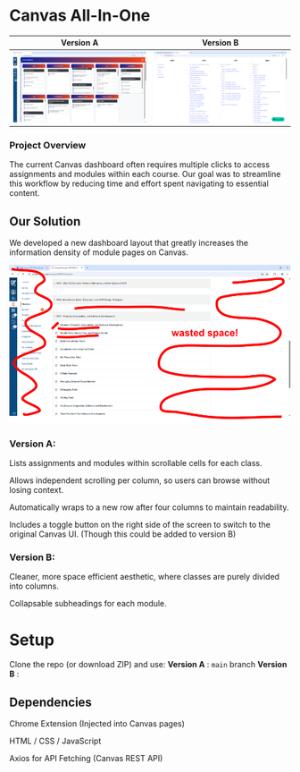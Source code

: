 # Canvas All-In-One

Version A             |  Version B
:-------------------------:|:-------------------------:
![Version A](./readme/versionA.png)  |  ![Version B](./readme/versionB.png)

### Project Overview

The current Canvas dashboard often requires multiple clicks to access assignments and modules within each course. Our goal was to streamline this workflow by reducing time and effort spent navigating to essential content.

## Our Solution

We developed a new dashboard layout that greatly increases the information density of module pages on Canvas.

![image info](./readme/wasted_space.png)

### Version A:
Lists assignments and modules within scrollable cells for each class.

Allows independent scrolling per column, so users can browse without losing context.

Automatically wraps to a new row after four columns to maintain readability.

Includes a toggle button on the right side of the screen to switch to the original Canvas UI.
(Though this could be added to version B)

### Version B:
Cleaner, more space efficient aesthetic, where classes are purely divided into columns.

Collapsable subheadings for each module.

# Setup
Clone the repo (or download ZIP) and use: 
**Version A** : `main` branch
**Version B** : 


## Dependencies

Chrome Extension (Injected into Canvas pages)

HTML / CSS / JavaScript

Axios for API Fetching (Canvas REST API)